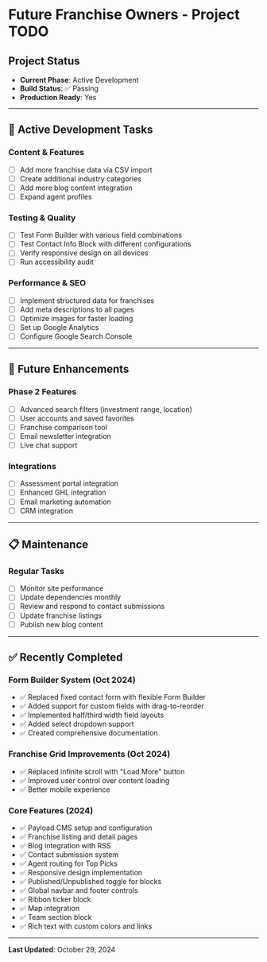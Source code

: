# Future Franchise Owners - Project TODO

## Project Status

- **Current Phase**: Active Development
- **Build Status**: ✅ Passing
- **Production Ready**: Yes

---

## 🎯 Active Development Tasks

### Content & Features

- [ ] Add more franchise data via CSV import
- [ ] Create additional industry categories
- [ ] Add more blog content integration
- [ ] Expand agent profiles

### Testing & Quality

- [ ] Test Form Builder with various field combinations
- [ ] Test Contact Info Block with different configurations
- [ ] Verify responsive design on all devices
- [ ] Run accessibility audit

### Performance & SEO

- [ ] Implement structured data for franchises
- [ ] Add meta descriptions to all pages
- [ ] Optimize images for faster loading
- [ ] Set up Google Analytics
- [ ] Configure Google Search Console

---

## 🔧 Future Enhancements

### Phase 2 Features

- [ ] Advanced search filters (investment range, location)
- [ ] User accounts and saved favorites
- [ ] Franchise comparison tool
- [ ] Email newsletter integration
- [ ] Live chat support

### Integrations

- [ ] Assessment portal integration
- [ ] Enhanced GHL integration
- [ ] Email marketing automation
- [ ] CRM integration

---

## 📋 Maintenance

### Regular Tasks

- [ ] Monitor site performance
- [ ] Update dependencies monthly
- [ ] Review and respond to contact submissions
- [ ] Update franchise listings
- [ ] Publish new blog content

---

## ✅ Recently Completed

### Form Builder System (Oct 2024)

- ✅ Replaced fixed contact form with flexible Form Builder
- ✅ Added support for custom fields with drag-to-reorder
- ✅ Implemented half/third width field layouts
- ✅ Added select dropdown support
- ✅ Created comprehensive documentation

### Franchise Grid Improvements (Oct 2024)

- ✅ Replaced infinite scroll with "Load More" button
- ✅ Improved user control over content loading
- ✅ Better mobile experience

### Core Features (2024)

- ✅ Payload CMS setup and configuration
- ✅ Franchise listing and detail pages
- ✅ Blog integration with RSS
- ✅ Contact submission system
- ✅ Agent routing for Top Picks
- ✅ Responsive design implementation
- ✅ Published/Unpublished toggle for blocks
- ✅ Global navbar and footer controls
- ✅ Ribbon ticker block
- ✅ Map integration
- ✅ Team section block
- ✅ Rich text with custom colors and links

---

**Last Updated**: October 29, 2024
